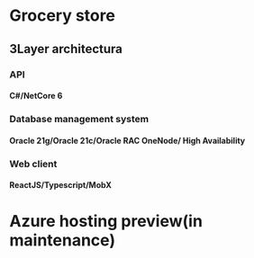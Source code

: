 # Grocery store
## 3Layer architectura

### API 
#### C#/NetCore 6

### Database management system
#### Oracle 21g/Oracle 21c/Oracle RAC OneNode/ High Availability

### Web client
#### ReactJS/Typescript/MobX

# Azure hosting preview(in maintenance)
[link]:http://umg-appsite.eastus.cloudapp.azure.com/
